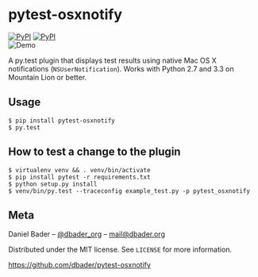 pytest-osxnotify
================

[![PyPI](https://pypip.in/v/pytest-osxnotify/badge.png)](https://pypi.python.org/pypi/pytest-osxnotify)
[![PyPI](https://pypip.in/d/pytest-osxnotify/badge.png)](https://pypi.python.org/pypi/pytest-osxnotify)<br>
![Demo](https://raw.github.com/dbader/pytest-osxnotify/master/demo.gif)

A py.test plugin that displays test results using native Mac OS X notifications (`NSUserNotification`). Works with Python 2.7 and 3.3 on Mountain Lion or better.


Usage
-----

```shell
$ pip install pytest-osxnotify
$ py.test
```

How to test a change to the plugin
----------------------------------

```shell
$ virtualenv venv && . venv/bin/activate
$ pip install pytest -r requirements.txt
$ python setup.py install
$ venv/bin/py.test --traceconfig example_test.py -p pytest_osxnotify
```

Meta
----

Daniel Bader – [@dbader_org](https://twitter.com/dbader_org>) – mail@dbader.org

Distributed under the MIT license. See ``LICENSE`` for more information.

https://github.com/dbader/pytest-osxnotify

